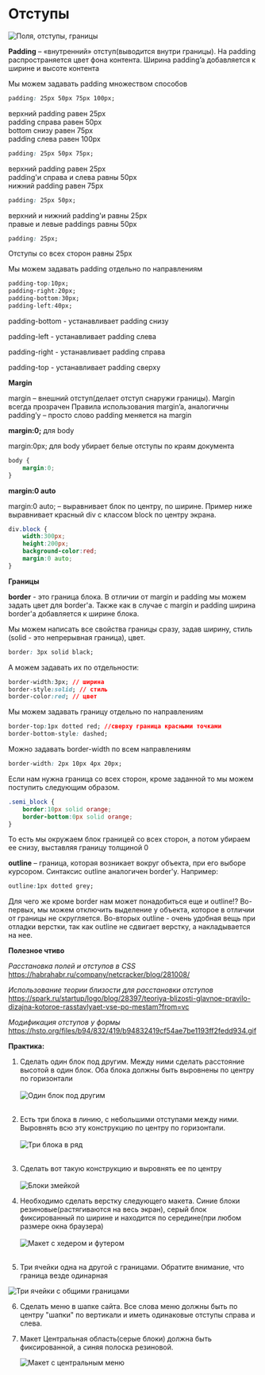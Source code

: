 # Отступы

![Поля, отступы, границы](pics/03_margin_and_paddings/margins_padding_border.gif)

**Padding** – «внутренний» отступ(выводится внутри границы). На padding распространяется цвет фона контента. Ширина padding’a добавляется к ширине и высоте контента

Мы можем задавать padding множеством способов
```css
padding: 25px 50px 75px 100px;
```
верхний padding равен 25px<BR>
padding справа равен 50px<BR>
bottom снизу равен 75px<BR>
padding слева равен 100px<BR>

```css
padding: 25px 50px 75px;
```
верхний padding равен 25px<BR>
padding'и справа и слева равны 50px<BR>
нижний padding равен 75px<BR>

```css
padding: 25px 50px;
```
верхний и нижний padding'и равны 25px<BR>
правые и левые paddings равны 50px<BR>

```css
padding: 25px;
```
Отступы со всех сторон равны 25px

Мы можем задавать padding отдельно по направлениям

```css
padding-top:10px;
padding-right:20px;
padding-bottom:30px;
padding-left:40px;
```

padding-bottom - устанавливает padding снизу

padding-left - устанавливает padding слева

padding-right - устанавливает padding справа

padding-top - устанавливает padding сверху



**Margin**

margin – внешний отступ(делает отступ снаружи границы). Margin всегда прозрачен
Правила использования margin’a, аналогичны padding’у – просто слово padding меняется на margin

**margin:0;** для body

margin:0px; для body убирает белые отступы по краям документа

```css
body {
    margin:0;
}
```

**margin:0 auto** 

margin:0 auto; – выравнивает блок по центру, по ширине. Пример ниже выравнивает красный div с классом block по центру экрана.

```css
div.block {
    width:300px;
    height:200px;
    background-color:red;
    margin:0 auto;
}
```


**Границы**

**border** - это граница блока. В отличии от margin и padding мы можем задать цвет для border'a. Также как в случае с margin и padding ширина border'a добавляется к ширине блока.

Мы можем написать все свойства границы сразу, задав ширину, стиль (solid - это непрерывная граница), цвет.

```css
border: 3px solid black;
```

А можем задавать их по отдельности:

```css
border-width:3px; // ширина
border-style:solid; // стиль
border-color:red; // цвет
```

Мы можем задавать границу отдельно по направлениям

```css
border-top:1px dotted red; //сверху граница красными точками
border-bottom-style: dashed;
```

Можно задавать border-width по всем направлениям

```css
border-width: 2px 10px 4px 20px;
```

Если нам нужна граница со всех сторон, кроме заданной то мы можем поступить следующим образом.

```css
.semi_block {
    border:10px solid orange;
    border-bottom:0px solid orange;
}
```

То есть мы окружаем блок границей со всех сторон, а потом убираем ее снизу, выставляя границу толщиной 0

**outline** – граница, которая возникает вокруг объекта, при его выборе курсором. Синтаксис outline аналогичен border'у. Например:

```css
outline:1px dotted grey;
```

Для чего же кроме border нам может понадобиться еще и outline!? Во-первых, мы можем отключить выделение у объекта, которое в отличии от границы не скругляется. Во-вторых outline - очень удобная вещь при отладки верстки, так как outline не сдвигает верстку, а накладывается на нее.

**Полезное чтиво**

*Расстановка полей и отступов в CSS*
https://habrahabr.ru/company/netcracker/blog/281008/

_Использование теории близости для расстановки отступов_
https://spark.ru/startup/logo/blog/28397/teoriya-blizosti-glavnoe-pravilo-dizajna-kotoroe-rasstavlyaet-vse-po-mestam?from=vc

_Модификация отступов у формы_
https://hsto.org/files/b94/832/419/b94832419cf54ae7be1193ff2fedd934.gif


**Практика:**

1.	Сделать один блок под другим. Между ними сделать расстояние высотой в один блок. Оба блока должны быть выровнены по центру по горизонтали<BR><BR>![Один блок под другим](pics/03_margin_and_paddings/two_blocks.gif)<BR><BR>
2.	Есть три блока в линию, с небольшими отступами между ними. Выровнять всю эту конструкцию по центру по горизонтали.<BR><BR>![Три блока в ряд](pics/03_margin_and_paddings/three_blocks.gif)<BR><BR>
3.	Сделать вот такую конструкцию и выровнять ее по центру<BR><BR>![Блоки змейкой](pics/03_margin_and_paddings/four_blocks.gif)<BR>
4.	Необходимо сделать верстку следующего макета. Синие блоки резиновые(растягиваются на весь экран), серый блок фиксированный по ширине и находится по середине(при любом размере окна браузера)<BR><BR>![Макет с хедером и футером](pics/03_margin_and_paddings/maket.gif)<BR><BR>

5. Три ячейки одна на другой с границами. Обратите внимание, что граница везде одинарная

![Три ячейки с общими границами](pics/03_margin_and_paddings/three_block_borders.gif)

6. Сделать меню в шапке сайта. Все слова меню должны быть по центру "шапки" по вертикали и иметь одинаковые отступы справа и слева.

7. Макет 
Центральная область(серые блоки) должна быть фиксированной, а синяя полоска резиновой.

    ![Макет с центральным меню](pics/03_margin_and_paddings/maket2.gif)



